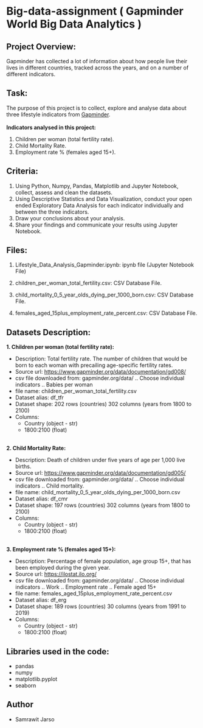# Big-data-assignment ( Gapminder World Big Data Analytics )

## Project Overview:

Gapminder has collected a lot of information about how people live their lives in different countries, tracked across the years, and on a number of different indicators.

## Task:

The purpose of this project is to collect, explore and analyse data about three lifestyle indicators from [Gapminder](https://www.gapminder.org/data/).<br><br>
<b>Indicators analysed in this project:</b><br>

1. Children per woman (total fertility rate).
2. Child Mortality Rate.
3. Employment rate % (females aged 15+).

## Criteria:

1. Using Python, Numpy, Pandas, Matplotlib and Jupyter Notebook, collect, assess and clean the datasets.
2. Using Descriptive Statistics and Data Visualization, conduct your open ended Exploratory Data Analysis for each indicator individually and between the three indicators.
3. Draw your conclusions about your analysis.
4. Share your findings and communicate your results using Jupyter Notebook.

## Files:

1. Lifestyle_Data_Analysis_Gapminder.ipynb: ipynb file (Jupyter Notebook File)

2. children_per_woman_total_fertility.csv:  CSV Database File.

3. child_mortality_0_5_year_olds_dying_per_1000_born.csv: CSV Database File.

4. females_aged_15plus_employment_rate_percent.csv: CSV Database File.

## Datasets Description:

<b>1. Children per woman (total fertility rate):</b>

- Description: Total fertility rate. The number of children that would be born to each woman with precailing age-specific fertility rates.
- Source url: https://www.gapminder.org/data/documentation/gd008/
- csv file downloaded from: gapminder.org/data/ .. Choose individual indicators .. Babies per woman
- file name: children_per_woman_total_fertility.csv
- Dataset alias: df_tfr
- Dataset shape: 202 rows (countries) 302 columns (years from 1800 to 2100)
- Columns:
  - Country (object - str)
  - 1800:2100 (float) <br><br>

<b>2. Child Mortality Rate:</b>

- Description: Death of children under five years of age per 1,000 live births.
- Source url: https://www.gapminder.org/data/documentation/gd005/
- csv file downloaded from: gapminder.org/data/ .. Choose individual indicators .. Child mortality.
- file name: child_mortality_0_5_year_olds_dying_per_1000_born.csv
- Dataset alias: df_cmr
- Dataset shape: 197 rows (countries) 302 columns (years from 1800 to 2100)
- Columns:
  - Country (object - str)
  - 1800:2100 (float) <br><br>

<b>3. Employment rate % (females aged 15+):</b>

- Description: Percentage of female population, age group 15+, that has been employed during the given year.
- Source url: https://ilostat.ilo.org/
- csv file downloaded from: gapminder.org/data/ .. Choose individual indicators .. Work .. Employment rate .. Female aged 15+
- file name: females_aged_15plus_employment_rate_percent.csv
- Dataset alias: df_erg
- Dataset shape: 189 rows (countries) 30 columns (years from 1991 to 2019)
- Columns:
  - Country (object - str)
  - 1800:2100 (float)

## Libraries used in the code:

- pandas
- numpy
- matplotlib.pyplot
- seaborn

## Author

- Samrawit Jarso
